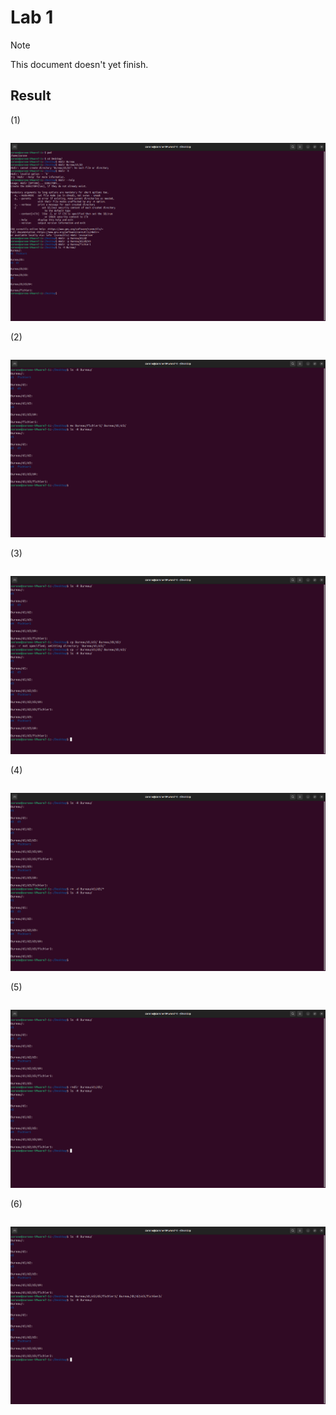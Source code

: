 # Lab 1

> [!NOTE]
> This document doesn't yet finish.

## Result

(1)

```sh

```

![(1)](https://github.com/zorone/CPE3333/blob/master/res/Screenshot%20from%202024-08-24%2003-22-04.png?raw=true "(1)")

(2)

```sh

```

![(2)](https://github.com/zorone/CPE3333/blob/master/res/Screenshot%20from%202024-08-24%2003-23-15.png?raw=true "(2)")

(3)

```sh

```

![(3)](https://github.com/zorone/CPE3333/blob/master/res/Screenshot%20from%202024-08-24%2003-25-12.png?raw=true "(3)")

(4)

```sh

```

![(4)](https://github.com/zorone/CPE3333/blob/master/res/Screenshot%20from%202024-08-24%2003-27-46.png?raw=true "(4)")

(5)

```sh

```

![(4)](https://github.com/zorone/CPE3333/blob/master/res/Screenshot%20from%202024-08-24%2003-28-41.png?raw=true "(5)")

(6)

```sh

```

![(6)](https://github.com/zorone/CPE3333/blob/master/res/Screenshot%20from%202024-08-24%2003-29-21.png?raw=true "(6)")
